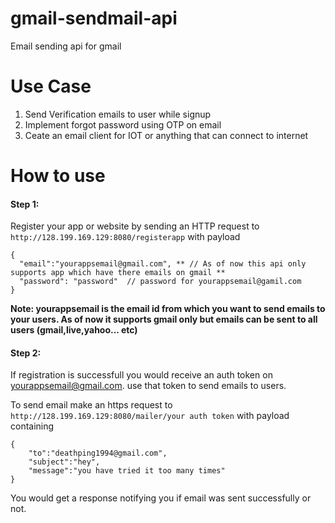 # gmail-sendmail-api
Email sending api for gmail

# Use Case
  1. Send Verification emails to user while signup
  2. Implement forgot password using OTP on email
  3. Ceate an email client for IOT or anything that can connect to internet
  
# How to use

#### Step 1:
  Register your app or website by sending an HTTP request to `http://128.199.169.129:8080/registerapp`
  with payload
    
    {
      "email":"yourappsemail@gmail.com", ** // As of now this api only supports app which have there emails on gmail **
      "password": "password"  // password for yourappsemail@gamil.com			
    }

**Note: yourappsemail is the email id from which you want to send emails to your users. As of now it supports gmail only but emails can be sent to all users (gmail,live,yahoo... etc)**


#### Step 2:
  If registration is successfull you would receive an auth token on yourappsemail@gmail.com. use that token to send emails to users.
  
To send email make an https request to `http://128.199.169.129:8080/mailer/your auth token`
with payload containing


    {
        "to":"deathping1994@gmail.com",
        "subject":"hey",
        "message":"you have tried it too many times"
    }


You would get a response notifying you if email was sent successfully or not.
